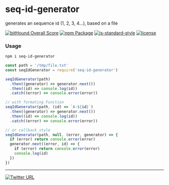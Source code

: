 seq-id-generator
====
generates an sequence id (1, 2, 3, 4...), based on a file

[![bitHound Overall Score](https://www.bithound.io/github/stockulus/seq-id-generator/badges/score.svg)](https://www.bithound.io/github/stockulus/seq-id-generator) [![npm Package](https://img.shields.io/npm/dm/seq-id-generator.svg)](https://www.npmjs.com/package/seq-id-generator) [![js-standard-style](https://img.shields.io/badge/code%20style-standard-brightgreen.svg)](http://standardjs.com/) [![license](https://img.shields.io/npm/l/seq-id-generator.svg?maxAge=2592000)](https://opensource.org/licenses/MIT)
### Usage

```bash
npm i seq-id-generator
```

```js
const path = '/tmp/file.txt'
const seqIdGenerator = require('seq-id-generator')

seqIdGenerator(path)
  .then((generator) => generator.next())
  .then((id) => console.log(id))
  .catch((error) => console.error(error))

// with formating Function
seqIdGenerator(path, (id) => `A-${id}`)
  .then((generator) => generator.next())
  .then((id) => console.log(id))
  .catch((error) => console.error(error))

// or callback style
seqIdGenerator(path, null, (error, generator) => {
  if (error) return console.error(error)
  generator.next((error, id) => {
    if (error) return console.error(error)
    console.log(id)
  })
})

```

---
[![Twitter URL](https://img.shields.io/twitter/url/http/shields.io.svg?style=social&maxAge=2592000)](https://twitter.com/stockulus)
